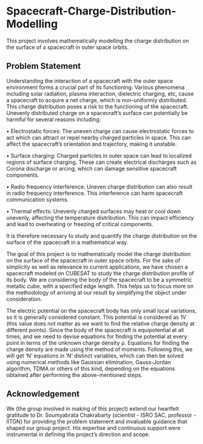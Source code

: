# Spacecraft-Charge-Distribution-Modelling
This project involves mathematically modelling the charge distribution on the surface of a spacecraft in outer space orbits.
## Problem Statement
Understanding the interaction of a spacecraft with the outer space environment forms a
crucial part of its functioning. Various phenomena including solar radiation, plasma interaction, dielectric charging, etc, cause a spacecraft to acquire a net charge, which is
non-uniformly distributed. This charge distribution poses a risk to the functioning of the
spacecraft. Unevenly distributed charge on a spacecraft’s surface can potentially be harmful
for several reasons including:

• Electrostatic forces: The uneven charge can cause electrostatic forces to act which
can attract or repel nearby charged particles in space. This can affect the spacecraft’s
orientation and trajectory, making it unstable.

• Surface charging: Charged particles in outer space can lead to localized regions of
surface charging. These can create electrical discharges such as Corona discharge or
arcing, which can damage sensitive spacecraft components.

• Radio frequency interference: Uneven charge distribution can also result in radio
frequency interference. This interference can harm spacecraft communication systems.

• Thermal effects: Unevenly charged surfaces may heat or cool down unevenly, affecting the temperature distribution. This can impact efficiency and lead to overheating
or freezing of critical components.

It is therefore necessary to study and quantify the charge distribution on the surface of the
spacecraft in a mathematical way.

The goal of this project is to mathematically model the charge distribution on the surface of the spacecraft in outer space orbits. For the sake of simplicity as well as relevance
to current applications, we have chosen a spacecraft modeled on CUBESAT to study the
charge distribution profile of its body. We are considering the body of the spacecraft to be
a symmetric metallic cube, with a specified edge length. This helps us to focus more on the
methodology of arriving at our result by simplifying the object under consideration.

The electric potential on the spacecraft body has only small local variations, so it is generally
considered constant. This potential is considered as 1V (this value does not matter as
we want to find the relative charge density at different points). Since the body of the
spacecraft is equipotential at all times, and we need to devise equations for finding the
potential at every point in terms of the unknown charge density ρ. Equations for finding
the charge density are made using the method of moments. Following this, we will get ‘N’
equations in ‘N’ distinct variables, which can then be solved using numerical methods like
Gaussian elimination, Gauss-Jordan algorithm, TDMA or others of this kind, depending on
the equations obtained after performing the above-mentioned steps.

## Acknowledgement
We (the group involved in making of this project) extend our heartfelt gratitude to Dr. Soumyabrata Chakrabarty (scientist - ISRO SAC, professor - IITGN) for providing the
problem statement and invaluable guidance that shaped our group project. His expertise
and continuous support were instrumental in defining the project’s direction and scope.
